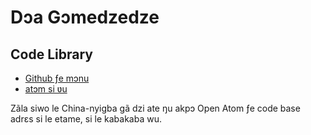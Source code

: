 # Dɔa Gɔmedzedze

## Code Library

* [Github ƒe mɔnu](https://github.com/3TiSite)
* [atɔm si ʋu](https://atomgit.com/orgs/3ti)

Zãla siwo le China-nyigba gã dzi ate ŋu akpɔ Open Atom ƒe code base adrɛs si le etame, si le kabakaba wu.
